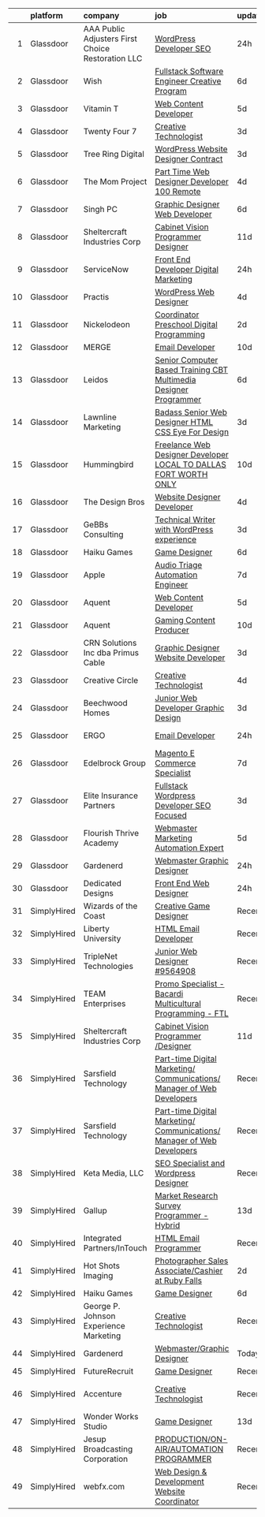 

|    | platform    | company                                            | job                                                                                                                                                                                                                                                                                                                                                                                                                                                                                                                                                                                                                                                                                                                                                                                                                                                                                                                                                                                                                                                                                                                                                                                                                                                                                                                                                    | update_time   | location                       |
|---:|:------------|:---------------------------------------------------|:-------------------------------------------------------------------------------------------------------------------------------------------------------------------------------------------------------------------------------------------------------------------------------------------------------------------------------------------------------------------------------------------------------------------------------------------------------------------------------------------------------------------------------------------------------------------------------------------------------------------------------------------------------------------------------------------------------------------------------------------------------------------------------------------------------------------------------------------------------------------------------------------------------------------------------------------------------------------------------------------------------------------------------------------------------------------------------------------------------------------------------------------------------------------------------------------------------------------------------------------------------------------------------------------------------------------------------------------------------|:--------------|:-------------------------------|
|  1 | Glassdoor   | AAA Public Adjusters First Choice Restoration  LLC | [WordPress Developer   SEO](https://www.glassdoor.com/partner/jobListing.htm?pos=126&ao=1136043&s=58&guid=00000182816859fd93d3f03c8a7ce3d4&src=GD_JOB_AD&t=SR&vt=w&ea=1&cs=1_2c40c2fc&cb=1660028476273&jobListingId=1008061583239&jrtk=3-0-1ga0mgmh12i72001-1ga0mgmhe21v5000-1cf66ca547f110b2-)                                                                                                                                                                                                                                                                                                                                                                                                                                                                                                                                                                                                                                                                                                                                                                                                                                                                                                                                                                                                                                                        | 24h           | Feasterville, PA               |
|  2 | Glassdoor   | Wish                                               | [Fullstack Software Engineer   Creative Program](https://www.glassdoor.com/partner/jobListing.htm?pos=127&ao=1136043&s=58&guid=00000182816859fd93d3f03c8a7ce3d4&src=GD_JOB_AD&t=SR&vt=w&ea=1&cs=1_ae5eefeb&cb=1660028476273&jobListingId=1008049014158&jrtk=3-0-1ga0mgmh12i72001-1ga0mgmhe21v5000-8c4a176534223a50-)                                                                                                                                                                                                                                                                                                                                                                                                                                                                                                                                                                                                                                                                                                                                                                                                                                                                                                                                                                                                                                   | 6d            | San Francisco, CA              |
|  3 | Glassdoor   | Vitamin T                                          | [Web Content Developer](https://www.glassdoor.com/partner/jobListing.htm?pos=117&ao=1110586&s=58&guid=00000182816859fd93d3f03c8a7ce3d4&src=GD_JOB_AD&t=SR&vt=w&cs=1_5607a000&cb=1660028476273&jobListingId=1008050982939&cpc=8795CF9063CD573D&jrtk=3-0-1ga0mgmh12i72001-1ga0mgmhe21v5000-9b47c492056784e2--6NYlbfkN0DMrcEu7yrtATojKJA7cEzGQ3FdRGWLh0CZQInL4ECGI6k5tN82kdM0OKoro5eXmjo25juUC15Bn1G4cRfi3ZWomLUombBVxYksRzLeiExQ_4Fim0RwU85ePscBrQDtHdwzZP8Ab7NonE8C-l656Cy7HQTPgWnq-6cWRaaH_V60Th5lHWLKW49KR-lw33ycf7CyumtxuAhMEb5RdSVoxEvI-IFYJDKLEFvLtP_6JNZ9UQIr-s-No7E-rmQv0oi5xY1esqJmnsQErEU7b5oIo-vi1IP58oygtHiGqwoUX1dUeXAnrifp6UhTncim5F57e71LNahpOisBi1ZgRr0iP-W8mbq6cvLJljL0mGt-Gq8Fjmw7jn8PBmF4lPNLHJJ_ZKpXj9LlOYP5JgPzmxzSvAT4Hqza3vOLl_a6unxTwry2uGfV4yACjSFUEuvN5JchQqSVsmgXV_V-P4dUaROlPi3PuW2t239-biU%3D)                                                                                                                                                                                                                                                                                                                                                                                                                                                                                                                              | 5d            | Remote                         |
|  4 | Glassdoor   | Twenty Four 7                                      | [Creative Technologist](https://www.glassdoor.com/partner/jobListing.htm?pos=123&ao=1136043&s=58&guid=00000182816859fd93d3f03c8a7ce3d4&src=GD_JOB_AD&t=SR&vt=w&cs=1_905fd44d&cb=1660028476273&jobListingId=1008056543479&jrtk=3-0-1ga0mgmh12i72001-1ga0mgmhe21v5000-2bcc77a9ca51c865-)                                                                                                                                                                                                                                                                                                                                                                                                                                                                                                                                                                                                                                                                                                                                                                                                                                                                                                                                                                                                                                                                 | 3d            | Portland, OR                   |
|  5 | Glassdoor   | Tree Ring Digital                                  | [WordPress Website Designer  Contract ](https://www.glassdoor.com/partner/jobListing.htm?pos=118&ao=1136043&s=58&guid=00000182816859fd93d3f03c8a7ce3d4&src=GD_JOB_AD&t=SR&vt=w&ea=1&cs=1_e3934577&cb=1660028476273&jobListingId=1008056070705&jrtk=3-0-1ga0mgmh12i72001-1ga0mgmhe21v5000-f7e69fea78790bfe-)                                                                                                                                                                                                                                                                                                                                                                                                                                                                                                                                                                                                                                                                                                                                                                                                                                                                                                                                                                                                                                            | 3d            | Remote                         |
|  6 | Glassdoor   | The Mom Project                                    | [Part Time Web Designer Developer  100  Remote ](https://www.glassdoor.com/partner/jobListing.htm?pos=110&ao=1110586&s=58&guid=00000182816859fd93d3f03c8a7ce3d4&src=GD_JOB_AD&t=SR&vt=w&cs=1_61ffd4f9&cb=1660028476271&jobListingId=1008053678896&cpc=82B3195DA92CAF92&jrtk=3-0-1ga0mgmh12i72001-1ga0mgmhe21v5000-29a7914dc5cfee51--6NYlbfkN0BDp_epf89aHDQhKpPegNJQ_ldQpEFZQsM9OcONMGxWx6pU56EKHF58QjVdAUvn2gXtFT0-bhph3gR76uhyeyuc-9vrecS-9MH-QgYhY40ZPLHFRbRilPifVczquM8cqveH39uLQ5urFCbvey3LpNmb43wZpt5IQV9zpSx0vKo8-AdwGjnSObvi2EOsyJErdM4rWq6BIL5x05Ta0x-rALiMbvtyTI3dBkOftQNC9lNoUGZvv-gnASS7Jx7XpkjVQECBhObO-xCkDL5kPvkCORlUt3R3gwC1RLMl5uB3fCe0wkUqK-oKdAd5gopUMqvN7Pn7-1nAIsa8f8B70SMfTmGOOghvd27JDiO4YjgfcIkrjoiMoU5gIh-jgiAI0F2frkHMDZzcFtGd7xgwNXiS0MULwpW1GLBnOaKyV1HEBero-hsBTI98jXW-MjwvgD_8W12KKt62j_O-fgP-u825laEztTco5twyAjeyeuO8MY7JOFYQb7wSThtpe5QL38WqgWNJcP0R5KKtTeaKeYTVqA67qcPOwldEW5buOiq__Ex1ASKba3CQ84hNf7314_D4_UJku4-jRaCjNw%3D%3D)                                                                                                                                                                                                                                                                                                                                                                                       | 4d            | Remote                         |
|  7 | Glassdoor   | Singh PC                                           | [Graphic Designer Web Developer](https://www.glassdoor.com/partner/jobListing.htm?pos=111&ao=1110586&s=58&guid=00000182816859fd93d3f03c8a7ce3d4&src=GD_JOB_AD&t=SR&vt=w&ea=1&cs=1_a7e182ad&cb=1660028476272&jobListingId=1008047935746&cpc=1160948BCBA38B5B&jrtk=3-0-1ga0mgmh12i72001-1ga0mgmhe21v5000-5c368c8f1994bc4b--6NYlbfkN0DqKMLcAIUKHWfrqBJvvS4sZmLmWZERQ79hXB6mVECSt8bvKOSjQVRuQro0ibVYf6hhkuB1lcUTL95g7zFvLu-N4_KPCJ1y54_XUEepgGiRgHcYBT82qYwY_lTufcJG4q9oTFvb9UHTCXZaW_b3Lpwzp_uc6_Ffca__N0ILXJqFPIHyqhrd2ec--A-KSbjTV4ZRxqGIj697iORm4PQfn2E7kPfaXFyHSUT16xahG6KUasnwUaPR13TwO4jgNFtjzsdPH_fGyRqVtrVN7YZc8obLRq54l5hk4FYIk4Jbzne2DaQbsRnSSe_X8i2Ja6tlhTF6eibS3Lpb5sAUiyw__5x5MJ3FTuWDoorM1HEoQml4aEPe8MP476kWCdF9wcslGkms7JGtafFzpYfSpkCPw69KO2nhRmzkTJr8TL4yru8HjaUexftRgV0FkXZQ43IMS2NyRvBnccJbgl2ozKgEUpRNbj-JvSUoA35ZWXd8C5zQk-Z3RNyctxgZiDzR0apxs8IuOdugO6Likg%3D%3D)                                                                                                                                                                                                                                                                                                                                                                                                                                                                  | 6d            | Remote                         |
|  8 | Glassdoor   | Sheltercraft Industries Corp                       | [Cabinet Vision Programmer  Designer](https://www.glassdoor.com/partner/jobListing.htm?pos=119&ao=1136043&s=58&guid=00000182816859fd93d3f03c8a7ce3d4&src=GD_JOB_AD&t=SR&vt=w&ea=1&cs=1_746459f5&cb=1660028476273&jobListingId=1008036007552&jrtk=3-0-1ga0mgmh12i72001-1ga0mgmhe21v5000-a09b330ed50b396d-)                                                                                                                                                                                                                                                                                                                                                                                                                                                                                                                                                                                                                                                                                                                                                                                                                                                                                                                                                                                                                                              | 11d           | Remote                         |
|  9 | Glassdoor   | ServiceNow                                         | [Front End Developer  Digital Marketing](https://www.glassdoor.com/partner/jobListing.htm?pos=121&ao=1136043&s=58&guid=00000182816859fd93d3f03c8a7ce3d4&src=GD_JOB_AD&t=SR&vt=w&cs=1_469f717e&cb=1660028476273&jobListingId=1008061425022&jrtk=3-0-1ga0mgmh12i72001-1ga0mgmhe21v5000-862bfbaad9d5e49c-)                                                                                                                                                                                                                                                                                                                                                                                                                                                                                                                                                                                                                                                                                                                                                                                                                                                                                                                                                                                                                                                | 24h           | Santa Clara, CA                |
| 10 | Glassdoor   | Practis                                            | [WordPress Web Designer](https://www.glassdoor.com/partner/jobListing.htm?pos=101&ao=1110586&s=58&guid=00000182816859fd93d3f03c8a7ce3d4&src=GD_JOB_AD&t=SR&vt=w&ea=1&cs=1_72cea3af&cb=1660028476270&jobListingId=1008053236840&cpc=9FCFC59387E3FBF4&jrtk=3-0-1ga0mgmh12i72001-1ga0mgmhe21v5000-4709916196b0808f--6NYlbfkN0CPEiJEzZq4I_K6S6Q9VC1QMfIsI0INZ1UYi7vjgDL48QRk5qILklQZyI_X4mMYNn4bS8bF4pxav5LPXvgsu5g7_R9o6wXu4IwXadgRs1jeeQ1nYIflNrybwF9-AhUDNDFtZA2IYsyjXupz4RPFN_xoSt0UQG2LLce7T_DEL3XRQVLVAEUQ6yKr2cGfwoE6HzhSQpHs_z5GsMrx5hQwz34t07aoB3pfYH6nd0SDIosm_s-xQBVvIh6aqCIoD2Holee7ScNJPUF6k0PdNCcmYbHbFqKqcAlJ_nWmxLmMP5_1UI-9iMSPzws1G7IWNbiLUkeDk7pJbhiYdY319C4Ew1XVqp1hRYKj9UugOY4ah2dgPVINw5Wsz5L3lqTKVjAe0CnGkPnwfioO2U7NmN5vYhwvJcBvST7x3gyEkyWoU_1GLIkAaeg-z3FnnVmQjQQ8cxaern__ipGt8sxT9zEMLRnveUmD8OxR4QbSsr9Lvmysc0lA9LUeblrfOn-SAXt_PAKd45Cb9UErtA%3D%3D)                                                                                                                                                                                                                                                                                                                                                                                                                                                                          | 4d            | Charlotte, NC                  |
| 11 | Glassdoor   | Nickelodeon                                        | [Coordinator  Preschool Digital Programming](https://www.glassdoor.com/partner/jobListing.htm?pos=125&ao=1136043&s=58&guid=00000182816859fd93d3f03c8a7ce3d4&src=GD_JOB_AD&t=SR&vt=w&cs=1_2873788e&cb=1660028476273&jobListingId=1008057416711&jrtk=3-0-1ga0mgmh12i72001-1ga0mgmhe21v5000-7a84e58ed520c681-)                                                                                                                                                                                                                                                                                                                                                                                                                                                                                                                                                                                                                                                                                                                                                                                                                                                                                                                                                                                                                                            | 2d            | New York, NY                   |
| 12 | Glassdoor   | MERGE                                              | [Email Developer](https://www.glassdoor.com/partner/jobListing.htm?pos=128&ao=1136043&s=58&guid=00000182816859fd93d3f03c8a7ce3d4&src=GD_JOB_AD&t=SR&vt=w&cs=1_8e7d1ec4&cb=1660028476273&jobListingId=1008038408281&jrtk=3-0-1ga0mgmh12i72001-1ga0mgmhe21v5000-026b1d5ccf828fde-)                                                                                                                                                                                                                                                                                                                                                                                                                                                                                                                                                                                                                                                                                                                                                                                                                                                                                                                                                                                                                                                                       | 10d           | Denver, CO                     |
| 13 | Glassdoor   | Leidos                                             | [Senior Computer Based Training  CBT  Multimedia Designer Programmer](https://www.glassdoor.com/partner/jobListing.htm?pos=104&ao=1110586&s=58&guid=00000182816859fd93d3f03c8a7ce3d4&src=GD_JOB_AD&t=SR&vt=w&cs=1_7b3b9b4e&cb=1660028476270&jobListingId=1008048615878&cpc=22ABB673398E21F3&jrtk=3-0-1ga0mgmh12i72001-1ga0mgmhe21v5000-8a67ad533d4ac665--6NYlbfkN0CZUO70VSdYKA8PR3jfrSh5ljhqJhfDt0PzQCMubt8cRihWbmqO_-Ccw6DGinMZCyK3Duz__QFktc6Us2fwMv0dMcHnSIGQwaMdpDLG_Iio0_oG7baoiBkyv1hfQu2PFyA8BbIhj13hlj6YwFWRMnpOR_oD0FtSgpVUxiBVJJVJq1RBZM0EX4_6j4LiReVQRMKsjhJJ156E_4XHp0tt2nojLsRVtD-IhykkAvGHQ86DLRnTwZk7nP_BBV7gsZXSWrD2C6nvtcuaiZPs8VKP_e1yzLcWT6A44wVlvFce44pIZerUdBZxMBbAC7aUwh30GK0vFa68IIXJj6z-S_elbBpbxzYRKnrV0paYb7UZRjXbROiRqUz8uEtJoVAFnc0IyhoC8KguSamn-E3hQO939XVdR33QGurSK3lcUYnKpOjn9siGHCCQliePAzhFZMmwsUiKG3Ov9jxuEFhmX47Y4dijodS_2tdS9C389_vpIo7ZWrzX_l_mUhliwkh13PTHJvo8w9HiCbF-qsDMCKDwcqXH8jajDTJKcn1gON-0B_KLvCsBSikx4n-htnPj6EgDYew6wUz9pP0XQ7hICZup6HIf968T2nsSR1_b8OpxlNIiMcLtbW1HfdtUnLjXj2JyHDFJ3m8iWuAjvFluP8RcKBANtgiES6NaKWD_Vp9GWaQMJq0ylmUsk0eda5Ju8LaPXGI%3D)                                                                                                                                                                                                                                                | 6d            | Reston, VA                     |
| 14 | Glassdoor   | Lawnline Marketing                                 | [Badass Senior Web Designer   HTML  CSS    Eye For Design](https://www.glassdoor.com/partner/jobListing.htm?pos=107&ao=1110586&s=58&guid=00000182816859fd93d3f03c8a7ce3d4&src=GD_JOB_AD&t=SR&vt=w&ea=1&cs=1_ece60022&cb=1660028476271&jobListingId=1008055504986&cpc=DFCAFF9DFE7B86C3&jrtk=3-0-1ga0mgmh12i72001-1ga0mgmhe21v5000-beedf142bd72e7de--6NYlbfkN0CSgGTbSPgM0xpgWRkp5SRTexU57Zk_6_bZ18eqb9d2QO3Vmky-PrbzlYQ3wGCUptXUfPF7-NvXvZza9mYbdOcC6hgF7vA05YeNAP8nMcVd58MykOY1Zk4RxVsqD3Cp2FwbNOg3AV1XBaQTSUh3o4BlE9wTEcD8xsSEjjOE_ZXOtqi538Vgseyj7N2bcGRZB4U_fZH2-VGOb9tHAK7prbM_aPzqvmRjTWM-eMSyltAXeuuJeZvY2qzV-bb3EHjFkrSK6zSvpq5XNafPP7NFGiFSbbujtxbOq5NjGtYiE8g3SFvuBnr-KzYOssOwBVyP6mA3tKyirrTDK8k3Y3KBMjQi4FDEZwS7BsN8sjKlrscBrDDIvcj8A0RpIaEx7zOqDzzuu1wCMZmyDxvUIj1UYtYd_XvU-uyCci0yO_SJ6lY1t-IY8nZTkDERWLDfDVjuiPQ70-znARpH8jgs0ahUjVcHtYeQyh2xfbaIH7EDehNolsf4lKV4rsothSrrhQ7AIGN0QpV10XafdwR3siA98B2-RFBAJ5THzp91YoUHu_E2eg%3D%3D)                                                                                                                                                                                                                                                                                                                                                                                                        | 3d            | Tampa, FL                      |
| 15 | Glassdoor   | Hummingbird                                        | [Freelance Web Designer Developer   LOCAL TO DALLAS FORT WORTH ONLY](https://www.glassdoor.com/partner/jobListing.htm?pos=105&ao=1110586&s=58&guid=00000182816859fd93d3f03c8a7ce3d4&src=GD_JOB_AD&t=SR&vt=w&ea=1&cs=1_8774f8de&cb=1660028476271&jobListingId=1008038353845&cpc=FD0C804CFA90C8E1&jrtk=3-0-1ga0mgmh12i72001-1ga0mgmhe21v5000-6b9bd44cb71ec0a0--6NYlbfkN0AY4guaBc_odNxnJHTncvfwFu86WvDwtbc_K-gSZc1x5K7wdWHYCJnRhc0BEaIQIUd8vFYjU1_FI9NcsDjwHdImEPxd_ADqdj3xXEqiSd8xlQVVmIPoR5eMXuvfuP3Sp8LjBjI2JP7AQpBNOxgAV5D5HdIpr2ZJ538jsorUPfmLKL4MMVWHX7gAOvk0iQvaato1K7Xa44q-joRKRMTeUytTMvnenEMpvKpqbhbDscFZkk4SdT4f5L-0NrC6IX9EOqFOfVUXgDGc6eWH9c-4hywwKHtd-DRHC-dtWX-GoZyr7Z-AhwqsXzutfvPLskiJFjQWE1BTCL_YwVnTRCo3tccFgtqHr-_ZwX3t0KLvasTrJ-5Y-TRQLffR1494-pzDQLW5073pthZYzSxxpiC-w9OtBmopo5WJvbFFEycqK833WGO3awHEl3GHQyQO-P8YoR8FQyJjm0RHQ9l3wi1sRrjCXLliv8bt6SXcTwf3iawHQEQNehW4E45UJz7Rqb6qojJf-hoD8U1H8xtJdFiSoe4fetaNTUNiPih9v_XcPQoLprwGhPsvZGWqUaEwdcNvxJw%3D)                                                                                                                                                                                                                                                                                                                                                                            | 10d           | Remote                         |
| 16 | Glassdoor   | The Design Bros                                    | [Website Designer Developer](https://www.glassdoor.com/partner/jobListing.htm?pos=129&ao=1136043&s=58&guid=00000182816859fd93d3f03c8a7ce3d4&src=GD_JOB_AD&t=SR&vt=w&ea=1&cs=1_5c6452f7&cb=1660028476273&jobListingId=1008053519666&jrtk=3-0-1ga0mgmh12i72001-1ga0mgmhe21v5000-7c56c23e97d33c83-)                                                                                                                                                                                                                                                                                                                                                                                                                                                                                                                                                                                                                                                                                                                                                                                                                                                                                                                                                                                                                                                       | 4d            | Las Vegas, NV                  |
| 17 | Glassdoor   | GeBBs Consulting                                   | [Technical Writer with WordPress experience](https://www.glassdoor.com/partner/jobListing.htm?pos=130&ao=1136043&s=58&guid=00000182816859fd93d3f03c8a7ce3d4&src=GD_JOB_AD&t=SR&vt=w&ea=1&cs=1_d2ed4f5f&cb=1660028476273&jobListingId=1008055814317&jrtk=3-0-1ga0mgmh12i72001-1ga0mgmhe21v5000-a70714374bbe59d5-)                                                                                                                                                                                                                                                                                                                                                                                                                                                                                                                                                                                                                                                                                                                                                                                                                                                                                                                                                                                                                                       | 3d            | Remote                         |
| 18 | Glassdoor   | Haiku Games                                        | [Game Designer](https://www.glassdoor.com/partner/jobListing.htm?pos=124&ao=1136043&s=58&guid=00000182816859fd93d3f03c8a7ce3d4&src=GD_JOB_AD&t=SR&vt=w&ea=1&cs=1_4a20721d&cb=1660028476273&jobListingId=1008048307440&jrtk=3-0-1ga0mgmh12i72001-1ga0mgmhe21v5000-4a3aa3a02d2f231a-)                                                                                                                                                                                                                                                                                                                                                                                                                                                                                                                                                                                                                                                                                                                                                                                                                                                                                                                                                                                                                                                                    | 6d            | Remote                         |
| 19 | Glassdoor   | Apple                                              | [Audio Triage Automation Engineer](https://www.glassdoor.com/partner/jobListing.htm?pos=114&ao=1110586&s=58&guid=00000182816859fd93d3f03c8a7ce3d4&src=GD_JOB_AD&t=SR&vt=w&cs=1_a13c6bd7&cb=1660028476272&jobListingId=1008046042859&cpc=2CAED5C921A5F994&jrtk=3-0-1ga0mgmh12i72001-1ga0mgmhe21v5000-0fab0682647fd72b--6NYlbfkN0BvKrLyj5gPmtZO9T8euul8TCxuuKNOtzRJOomxnwSEodTz2Bc-sPZlt2Zgji_QUXGcKuOkWIrgOAYgu0CyBvfr27F7CT7PtRTKif-OMXm_SHlRcGhot_dtFQ5W4oeFZ6xNG22aTURHgfWa_rNXFv1RTwVdTuM_exeRwUYhIr-qwO2BIgFJU1s9VTvxtMRlGAe_QiUFyF85m59LRAU48Ik_d8Wm51SlGq82B_OMVklw2CWPYbQK2WVXlLK_rcbhCM0jO40M0CNwsqQm8MZ793zurG88mMKYvXsMW15MfAOYw9BVQWgKBgBWXaVKPWZ-yIe3laf48-WJnrlGWYqJhtBM6Mv4T7aRxmP8i9G9Ea31BLxDbT4GL4AKhzzGJczLe4KkQzq_4PgztDFoG87-i0eXWb5SZ0wjgE_HCw4T2B8-nvkOzDGapT-DKh_VcvLuC7ez-Q4eqocya5d-GcYlYE4-kgI7U0CE2ctuO_sH1r6gBZj0YwW9vF_8yJ1GOQkPTBV_1lcI4eaGi0vNrTCouKH6nBHI50N-UgkJSZY9jSheisRXdntrGhQCOUk2Hi7_vucoi1h61HTQdrcZep3vBcsZqlxcFV00q0d_LVXs9vqDySee4pBL6u2Y5W9WjPIheI6IBnrieJwIQewTO36Xh3dxYm1kvVqfKe0M_LrDCBZ50utOozhRmuY-pZxqy0ojL1Lba2YDlduUAkqWE69ptjMo1fStp6kEjXP9yXJMoK45o9kVE8L6kWyUZZj9AGXUPBKIdXpQCWjwmlSE47xesRydK45Khncrp5riGZp6k0z-M-rlf-5SnBSba0POlauccvF8vSm7hDJchhSNv1G3ubccBiGzHexfq5-LJTzNMn7CHAoW8UQbryokxsMDmjSn-Li0FMrAHDXQhFzVywCQwFam3qdgZty9lcTrRwW3-gwNOmvFgKbCZSYtJ3ocxujxBnTbMQOLHGmBFh1jLYlJIKki) | 7d            | Cupertino, CA                  |
| 20 | Glassdoor   | Aquent                                             | [Web Content Developer](https://www.glassdoor.com/partner/jobListing.htm?pos=115&ao=1110586&s=58&guid=00000182816859fd93d3f03c8a7ce3d4&src=GD_JOB_AD&t=SR&vt=w&cs=1_7c6ba671&cb=1660028476272&jobListingId=1008051207584&cpc=451933188B21919D&jrtk=3-0-1ga0mgmh12i72001-1ga0mgmhe21v5000-e08a8f8f348d910f--6NYlbfkN0DMrcEu7yrtATojKJA7cEzGQ3FdRGWLh0CZQInL4ECGI9gD0Wolx9R2EDT7B77c2cRSY10wi-ePXNheSG7gDjxa5FNCFbNmEIeasKKYA0ugIgJ5M5hiwxoAqjcchqTo84j-mAea4vEC6WHXpYSprIu2IMoIXs7a8Uf5aMXHaokhYVXJS1ZDgJMb0wdblhfoU_1RkZ45is4_XL1VOUARUIn1d-9Wy-gpxAcNkYTaPQmF-XoFOKQNVLArqQwZeMAmx_VGCVuHPzcEdY8xdP6q4t7z63MtwdVhaLYznYdZ-WiB7qgMYSGjcPtvAXrFlJc6Jy1fXGf41Kx9R_0nql0ZzxtwEK18ne2WIf_-RiXdHqWLSi-RXAEZ-lyLTY9nZvPZkUH58IZMdrDbLqLHUu2K_vNteVKQlrH_GpWlnXijP7qvfDJG4cpHyPMLPzNrKaCx2LlbEBVjnz5cy0Yc8F5kZE0H)                                                                                                                                                                                                                                                                                                                                                                                                                                                                                                                                            | 5d            | Remote                         |
| 21 | Glassdoor   | Aquent                                             | [Gaming Content Producer](https://www.glassdoor.com/partner/jobListing.htm?pos=116&ao=1110586&s=58&guid=00000182816859fd93d3f03c8a7ce3d4&src=GD_JOB_AD&t=SR&vt=w&cs=1_d505be48&cb=1660028476272&jobListingId=1008038667563&cpc=FD1C1DA32C38CFA7&jrtk=3-0-1ga0mgmh12i72001-1ga0mgmhe21v5000-33c75bf263824ddb--6NYlbfkN0DMrcEu7yrtATojKJA7cEzGQ3FdRGWLh0CZQInL4ECGI9gD0Wolx9R2v-Aex0-GK07GDDYnO7rOFjoeWSaP8ONnMxQHs9knQoZybrYRhxaaPumYAzO8FriPu_NwZULDvbrQhiW6haB-stWEFeLqKe7gGTtL1MPYupFO4Pd_k1t401qML2tJqe0uU0TdF9dQHboj1XUp3s7AAPe1B6EtG30Oc5p3hTJskok_PVkfCVNdDYUj9oXGpJU6tLo69DXW9GcRJL3Qg1xQP5DXb1B-3c6nI7fVaECDPmQ-iDe1fAxLjieLXvZEg_64gQ1JXIA2HbtRrW6sXBXDLJRaybHxHgLu3_KvZlvoCI41gQqv7EgN4_hqav7edOB_rxsexe7tYeRe7Kll72-OvzNP8EBkHGUxSKZJyWcHf7TFptGrISBqluB0tRFEZAghVguDowyXFdG_CrXsl11Slg%3D%3D)                                                                                                                                                                                                                                                                                                                                                                                                                                                                                                                                              | 10d           | Redmond, WA                    |
| 22 | Glassdoor   | CRN Solutions Inc   dba Primus Cable               | [Graphic Designer   Website Developer](https://www.glassdoor.com/partner/jobListing.htm?pos=109&ao=1110586&s=58&guid=00000182816859fd93d3f03c8a7ce3d4&src=GD_JOB_AD&t=SR&vt=w&ea=1&cs=1_416205d8&cb=1660028476272&jobListingId=1008056080475&cpc=8507CEB59E1C6AFB&jrtk=3-0-1ga0mgmh12i72001-1ga0mgmhe21v5000-973e989f4417f753--6NYlbfkN0D5TrYptuxfAGGY-xyw_cZcYoKArTSbIFk24Z4F8mcy7RpumEUPQ98v5su64To6qgV5eDU1_1WPD5bBATlsZVrDRiIGNWZcwHNqZ7vumuuoGUezQTzJp-nE2ur4DoNDQ_ICv5-FXY1CP1JdBLpJkVkiy-3S_vSR4w4vjAcdJaK3rzxfRrLG5ZHqG6T8kdIsdm98SCb_zfcHohQ6MzYjTR-RMeaF-h-GS5ysYZtbHWZmOdm4BOmT3FyZTwN0wAZizTbdo5CjN8NUwSSrg1BtKRgZIlxSyijQ_o-pYyYqwLtdZQEf18hJuXDp1AnpZrByaLQNjaBvEmpEruUZKW8L0UJcCcChGvnXT9qq3TQV7IVwQ5iOZQlImE--hzDMVwBzfSm70bK08Ps4tPEVpTwsGz0Xkx_C2N6O8ejhMfGUYwieCCqYS1f9aD_MY7-rkbAWfcfzs2zBgRpQD6azMPPG9XucgeM6ZUzprMLAU8CQ8yiyASO3EMaLRGkI6uiiO_lLPWzQnB1va5kQEw%3D%3D)                                                                                                                                                                                                                                                                                                                                                                                                                                                            | 3d            | Lake Elsinore, CA              |
| 23 | Glassdoor   | Creative Circle                                    | [Creative Technologist](https://www.glassdoor.com/partner/jobListing.htm?pos=106&ao=1110586&s=58&guid=00000182816859fd93d3f03c8a7ce3d4&src=GD_JOB_AD&t=SR&vt=w&cs=1_a17f3ae3&cb=1660028476270&jobListingId=1008052746547&cpc=AF1E4A3695F490BE&jrtk=3-0-1ga0mgmh12i72001-1ga0mgmhe21v5000-b74225bc8c59c95e--6NYlbfkN0BPwlZa85gbT4Q3XYQoU_uQn0Qmw9zd_9UNfmcwtqAVud1yvyq1Z4UAlx1bxhDUi3LksnLBypyz1ki1AYlpqBEOtzLCLCRpEUWiYZAxQp35ZwbGwGgfIipNjYJRWVKtqW2P6n0tnODntoOzONS9wOCfDiQdRQlv6VB3BbCCzTOWuDkmdsOGxOZXAfmkP1Dbnw4Hy779BKGuoEN5smwUEVu4b01uc0bYgURxY7is5YwOqa9KrKfsPYjNHb3LhYk-F6qK5Usa6wg1ScFQAb7NYRU2yizTcMFTAOXjB0yW8LUu31omLJAE7h6X2XP1BXizNYvVfeVfhiLSVF5-8PVYUPlTuX2WHc8PJqM8rfy6kn6RVx3Ii0eDKWDF5HmdXr1RE33SurCoPSb-0Lt1wv5wXp4TPO-iCNcHGapFLmTxMwN74vuR1BA6CCo3xNyInL2kDAT7oh4jZdO7Gvfzoxd00cUpGPyW_KeKICxrD6mzwwkuyIHp3QeKZFPUIkkJGsp5qWKpXYwcmVYJ6g%3D%3D)                                                                                                                                                                                                                                                                                                                                                                                                                                                                                | 4d            | Seattle, WA                    |
| 24 | Glassdoor   | Beechwood Homes                                    | [Junior Web Developer Graphic Design](https://www.glassdoor.com/partner/jobListing.htm?pos=112&ao=1110586&s=58&guid=00000182816859fd93d3f03c8a7ce3d4&src=GD_JOB_AD&t=SR&vt=w&ea=1&cs=1_b2c95c6b&cb=1660028476272&jobListingId=1008056087959&cpc=FAE5E775D180B2FB&jrtk=3-0-1ga0mgmh12i72001-1ga0mgmhe21v5000-1f918ef7c9cb8131--6NYlbfkN0AS57DkDylVShPhgOjpRgGCZifuE7BsZsr_ouSWgREGsYU9J9ba3OoAo_B_2-4yRLo4vAb8ezj1shnle-kHycIPxOII6DUnd0StxQij1vs4cR2okCAu5aLXKZMpfDO5MQqmB1JX49zWCk6xpxWliG_cf774Gt1I8tuTX0PnS7RgYBjD7j9gFQ17A2kHWJya25xccdz2v5aWbs6onPWaNtMooihSowxNWpCqC9OwtykTcWOv55RBISWbmggTQmMEXPNUcPG2Ce6GEwT6v5mXSWjDLtaVWrbLAPBt1O9aOPyfwVlxlPCm2yLs1nJH2hVi4OxWSaU76KQaPWheMOkyEzD1vOnSBCZGRERviCCmZ8JJkLpuDiKM3NWdmH8jh80KZZoZg2nd9YzWG8389Nj2-Nac7jzaX4GxgC7KNitTPRaDcxmArpEv9hUiK3uJJmR9vNb7gfOPi_Y_n8LEwll8PDTjgskQFxykScPt-VGUrNsVstgkvqCErPtcIA5FkSX0ncosT20kwVUYPg%3D%3D)                                                                                                                                                                                                                                                                                                                                                                                                                                                             | 3d            | Jericho, NY                    |
| 25 | Glassdoor   | ERGO                                               | [Email Developer](https://www.glassdoor.com/partner/jobListing.htm?pos=120&ao=1136043&s=58&guid=00000182816859fd93d3f03c8a7ce3d4&src=GD_JOB_AD&t=SR&vt=w&ea=1&cs=1_f19de1b1&cb=1660028476273&jobListingId=1008060746038&jrtk=3-0-1ga0mgmh12i72001-1ga0mgmhe21v5000-e4d72efbf2b86f65-)                                                                                                                                                                                                                                                                                                                                                                                                                                                                                                                                                                                                                                                                                                                                                                                                                                                                                                                                                                                                                                                                  | 24h           | New York, NY                   |
| 26 | Glassdoor   | Edelbrock Group                                    | [Magento E Commerce Specialist](https://www.glassdoor.com/partner/jobListing.htm?pos=103&ao=1110586&s=58&guid=00000182816859fd93d3f03c8a7ce3d4&src=GD_JOB_AD&t=SR&vt=w&ea=1&cs=1_9ca1e5cf&cb=1660028476271&jobListingId=1008044867480&cpc=751E07EB93E4E93C&jrtk=3-0-1ga0mgmh12i72001-1ga0mgmhe21v5000-ea83f2a0ce35e4ca--6NYlbfkN0CNWKcFfkGQQ-uLv54dHoXg_p6I5maePpCPJ9vPczN4TffduP7049ZLglMHpREsBE2ibKA4D83X_EtFfifXnHWl0h7cIXYEk9My9KfqwIljjIuGAdW57rnSDGEiW84VCH_uXRlq3HmhYNhhAcmUOkSNJJ9GFwda-sUSLhaybITUhr5BGLEK1Ct-61BpK5f5yoFcmm9seHvXpWhf73ajnhMutggJtmtOi2mdrX_0qQ46jHsOO5QSP3WqL3r__2pZFVZzkOrhELOr5ShAGbUJAW-jPhqlIcbXHNLf_H0IOAb4qd31czHJ5esHMuENydeJMxk49REMYRQTcaBzmR3_nTb-WYsQDobFUKuMNyaEFuthf1Dm2loWpQpxwMzCOEamgHMqnrBpawl1KpAXRum51oO35zNgtNX-AVZEwBf9lWh0cEUd9oWM12eLDrz4In4DAHzVHy9E5zK7zQj_tL2cWBgMSG8OSfHIY03-ew93vbReSQX6w3QnK9khrhUR56nQD5LZensZN-cz17-8HKhOwJBm)                                                                                                                                                                                                                                                                                                                                                                                                                                                               | 7d            | Remote                         |
| 27 | Glassdoor   | Elite Insurance Partners                           | [Fullstack Wordpress Developer   SEO Focused ](https://www.glassdoor.com/partner/jobListing.htm?pos=108&ao=1110586&s=58&guid=00000182816859fd93d3f03c8a7ce3d4&src=GD_JOB_AD&t=SR&vt=w&ea=1&cs=1_64c81bd1&cb=1660028476271&jobListingId=1008055598968&cpc=45DC3EB807283E85&jrtk=3-0-1ga0mgmh12i72001-1ga0mgmhe21v5000-dc7ce6ec7933ee83--6NYlbfkN0B4jp5mfsiLEiFpPCxOna81i2z6rJx9ZIZWhVZJ6SFnYaUFhWEbiLq-ux6tGBiZBM229QLC6LaZlUMaH7Otj20uzez9fk48_h2cperLyLt1Is5YxnDWXXJ7SF6ow_bDKsszPYTbevNoo_O5DsPMWLi85_uf1EDKAWVat1kr8kNwkWDAf7LqdTrCThLGoyKh51rwHQQiyqDSPnrb8Ogitw9s4quhSdByBQHsn30apuYBhBG7-rBUsWbBbEae6c6jWw7BDKI2MbAwv8n9bi-oFX2bz6fGz5jYJ0hAE0i3xIiNaAuyodnOhlCeVfwR_HyN2OKCvMUwWnuy-R307jweEDr2RkwGngHUxOXULkUdLGIm_dvbqdloGNw510CAeskz4srgjOqz3gkZ7fO678d2XB02SgpRCl7wUWvM2QR7T-ijjVj34VfKfo5YY2kB4vWgbjXANwgznaRwQYsDmZqBv-3RsB9JMLxJw3vT3TdR_zT9up_6qZQws58fakU2IO2Ss5o%3D)                                                                                                                                                                                                                                                                                                                                                                                                                                                                  | 3d            | Remote                         |
| 28 | Glassdoor   | Flourish   Thrive Academy                          | [Webmaster  Marketing Automation Expert](https://www.glassdoor.com/partner/jobListing.htm?pos=113&ao=1110586&s=58&guid=00000182816859fd93d3f03c8a7ce3d4&src=GD_JOB_AD&t=SR&vt=w&ea=1&cs=1_ca21cb42&cb=1660028476272&jobListingId=1008050221978&cpc=4F748F1840550ABC&jrtk=3-0-1ga0mgmh12i72001-1ga0mgmhe21v5000-c39853029fa365d5--6NYlbfkN0DFeZnQU0FIO0K8pC2yhWiMrHyxjrQvUD9KxUNczwQyjhqJFtRNPGvyGTGcIvZ3y2lkSBHr-X9clQq3A89mQQsv5oO1E5gubPdpVqXy0TJQIOJNGBo33X3WiLRPGJ1rkCyb_ml4BQLX1LFKXhguLIby14umP8WdzovZn1zBBKP4WpttvRBULNGbrNnXxr7Pyiq8qhikVDMTG-QdG8yDk4DDj-QC9aL9YQ379G8qHyPnzwyswEPCL94WDSOiFCawaw1XGDIBVJA-kwY59us4w3sCDzxJLQ8clIkDIo26b8ANsxpqazlzVo-bFZxhUD5zsdcO3WoOWxTVsR1ysC6qTw80E1oxTZwgAt_E-7ncj-Xichv_n9ovq96FfhL3O4upmDm7xCDB5i2HB9fOo0Y8CN85Y7xmxUMWUx8AUt5t2_v_YydAstYFqacTQ7VoK_DXPrK-xZ6Ve_LwEcBHfaXvR_lGsrhEJs8yq_tpE3GjAo68CLXafdc4V6IbOwU7B98UkSHiCVFKvOAAZHsLHH81lZEc)                                                                                                                                                                                                                                                                                                                                                                                                                                                      | 5d            | Remote                         |
| 29 | Glassdoor   | Gardenerd                                          | [Webmaster Graphic Designer](https://www.glassdoor.com/partner/jobListing.htm?pos=122&ao=1136043&s=58&guid=00000182816859fd93d3f03c8a7ce3d4&src=GD_JOB_AD&t=SR&vt=w&ea=1&cs=1_2500e49c&cb=1660028476273&jobListingId=1008061015009&jrtk=3-0-1ga0mgmh12i72001-1ga0mgmhe21v5000-ca8b777f19273b1a-)                                                                                                                                                                                                                                                                                                                                                                                                                                                                                                                                                                                                                                                                                                                                                                                                                                                                                                                                                                                                                                                       | 24h           | Remote                         |
| 30 | Glassdoor   | Dedicated Designs                                  | [Front End Web Designer](https://www.glassdoor.com/partner/jobListing.htm?pos=102&ao=1110586&s=58&guid=00000182816859fd93d3f03c8a7ce3d4&src=GD_JOB_AD&t=SR&vt=w&ea=1&cs=1_6f13c90f&cb=1660028476270&jobListingId=1008060310350&cpc=EE7F0D06914A6BE7&jrtk=3-0-1ga0mgmh12i72001-1ga0mgmhe21v5000-13c2248b91aad416--6NYlbfkN0DukAwDndutArnS8OT3znlJ-TW2KpK_7rZjO0LfXc6UVOb8znmp-JdxX9k2ncsWOB-sygpjadBa3gXgpU-adXRN9IVdLCFI23UQpo7pm7gW5TmsBCg_D1Tvpuegcg0ONm5mK2WLOZcccrNzZAjYHWRmE0oQgQoxYwmW9ovvN1XDbR7bJ2fhnaGozMCpX-WiCN6Yiub-0GTILW1DWyvFUxrBBBWIykEDt1ZcdsmitIcF-PCwzuO4xRbC5E96oBdfeQ84W8CoNiWo_WAPjbrxo2OpBg7W4CPDGfwlXWm44hVOOxBZpVMIE8RxKawv-BWXd6C3S270MNDJM50no4sZu3ugvEgLXuNiEy0ihFYJovNpQhlpq4EqOZ6p0mjuYQhXjWb-CIVWYNSNBjpXXr-LUOJbpWxzRe4hdYuWHPJ8pnBS464fz8pBXHBVbayJsRv__WaPBLP4P4O-TfnJw5qZ6N63h6iyscirSQGPAokq0clUbTI3Bo-cJVWyhthVHWpJkCvIgs4NGddHcA%3D%3D)                                                                                                                                                                                                                                                                                                                                                                                                                                                                          | 24h           | Remote                         |
| 31 | SimplyHired | Wizards of the Coast                               | [Creative Game Designer](https://www.simplyhired.com/job/3U5NPAcld9zZ3VOc-NItCD-NzNvgqaZqPjmcmGZRZsaeN5WygOP2eA?q=creative+programmer)                                                                                                                                                                                                                                                                                                                                                                                                                                                                                                                                                                                                                                                                                                                                                                                                                                                                                                                                                                                                                                                                                                                                                                                                                 | Recently      | Renton, WA                     |
| 32 | SimplyHired | Liberty University                                 | [HTML Email Developer](https://www.simplyhired.com/job/eiuqa-nYZj4HuvTLRRJ7baHagOVr6te1yaP0tpWemQUOxM68dGFAMQ?q=creative+programmer)                                                                                                                                                                                                                                                                                                                                                                                                                                                                                                                                                                                                                                                                                                                                                                                                                                                                                                                                                                                                                                                                                                                                                                                                                   | Recently      | Remote                         |
| 33 | SimplyHired | TripleNet Technologies                             | [Junior Web Designer #9564908](https://www.simplyhired.com/job/5mGkCUlampgaJ7Nx7F0DHR86LmSemwkWtpO09-J-_n7_2nU2V3Ccpg?q=creative+programmer)                                                                                                                                                                                                                                                                                                                                                                                                                                                                                                                                                                                                                                                                                                                                                                                                                                                                                                                                                                                                                                                                                                                                                                                                           | Recently      | Bellevue, WA                   |
| 34 | SimplyHired | TEAM Enterprises                                   | [Promo Specialist - Bacardi Multicultural Programming - FTL](https://www.simplyhired.com/job/fyALOKeLEeuWW307UFQgjiZMIe0NYdVIJhtCOZtTAjN0dl3qeaR9qQ?q=creative+programmer)                                                                                                                                                                                                                                                                                                                                                                                                                                                                                                                                                                                                                                                                                                                                                                                                                                                                                                                                                                                                                                                                                                                                                                             | Recently      | Fort Lauderdale, FL            |
| 35 | SimplyHired | Sheltercraft Industries Corp                       | [Cabinet Vision Programmer /Designer](https://www.simplyhired.com/job/AjW9o-qqSUolvfq8unfSpXYKQn61J4QRPaDMAQKVi82gs8CF9CFYjg?q=creative+programmer)                                                                                                                                                                                                                                                                                                                                                                                                                                                                                                                                                                                                                                                                                                                                                                                                                                                                                                                                                                                                                                                                                                                                                                                                    | 11d           | Remote                         |
| 36 | SimplyHired | Sarsfield Technology                               | [Part-time Digital Marketing/ Communications/ Manager of Web Developers](https://www.simplyhired.com/job/macHK6dkeEfQn7hPYSxYcVYl8ceCtRP3O8HbIY1wHx7dXf80-SWHvw?q=creative+programmer)                                                                                                                                                                                                                                                                                                                                                                                                                                                                                                                                                                                                                                                                                                                                                                                                                                                                                                                                                                                                                                                                                                                                                                 | Recently      | Remote                         |
| 37 | SimplyHired | Sarsfield Technology                               | [Part-time Digital Marketing/ Communications/ Manager of Web Developers](https://www.simplyhired.com/job/macHK6dkeEfQn7hPYSxYcVYl8ceCtRP3O8HbIY1wHx7dXf80-SWHvw?q=creative+programmer)                                                                                                                                                                                                                                                                                                                                                                                                                                                                                                                                                                                                                                                                                                                                                                                                                                                                                                                                                                                                                                                                                                                                                                 | Recently      | Remote                         |
| 38 | SimplyHired | Keta Media, LLC                                    | [SEO Specialist and Wordpress Designer](https://www.simplyhired.com/job/Wpnjo5fVD3_mHsgHg-vfvaT1DI04yYTSg6tK_MoGFhTXr0yBHAK1PA?q=creative+programmer)                                                                                                                                                                                                                                                                                                                                                                                                                                                                                                                                                                                                                                                                                                                                                                                                                                                                                                                                                                                                                                                                                                                                                                                                  | Recently      | Knoxville, TN                  |
| 39 | SimplyHired | Gallup                                             | [Market Research Survey Programmer - Hybrid](https://www.simplyhired.com/job/cW_b2ri3Y61T2AWAmL7AcmswYMCSxwD4RBa-u4YHPtimfX9YZwfrIQ?q=creative+programmer)                                                                                                                                                                                                                                                                                                                                                                                                                                                                                                                                                                                                                                                                                                                                                                                                                                                                                                                                                                                                                                                                                                                                                                                             | 13d           | Omaha, NE                      |
| 40 | SimplyHired | Integrated Partners/InTouch                        | [HTML Email Programmer](https://www.simplyhired.com/job/OUiXZA3LQuZ3ciALBvINlhIltThtEavT_p-9kr3irkCGUoMbViZi6g?q=creative+programmer)                                                                                                                                                                                                                                                                                                                                                                                                                                                                                                                                                                                                                                                                                                                                                                                                                                                                                                                                                                                                                                                                                                                                                                                                                  | Recently      | Waltham, MA                    |
| 41 | SimplyHired | Hot Shots Imaging                                  | [Photographer Sales Associate/Cashier at Ruby Falls](https://www.simplyhired.com/job/rWG8YonvngDOFPVt9W6m3jgm4tsTvkjM-zw-37JwEUDmPQNGCuwQWg?q=creative+programmer)                                                                                                                                                                                                                                                                                                                                                                                                                                                                                                                                                                                                                                                                                                                                                                                                                                                                                                                                                                                                                                                                                                                                                                                     | 2d            | Chattanooga, TN                |
| 42 | SimplyHired | Haiku Games                                        | [Game Designer](https://www.simplyhired.com/job/xffyCsEzF-XyyWYre6uHiVJyQ-BIqL8g02mOWaC-TpR68bmLsAzrhQ?q=creative+programmer)                                                                                                                                                                                                                                                                                                                                                                                                                                                                                                                                                                                                                                                                                                                                                                                                                                                                                                                                                                                                                                                                                                                                                                                                                          | 6d            | Remote                         |
| 43 | SimplyHired | George P. Johnson Experience Marketing             | [Creative Technologist](https://www.simplyhired.com/job/X8yVov9aKQcnZfj5dHgeC53AnCX_OFkaPB8wd4BbpnddN5BPBgRckg?q=creative+programmer)                                                                                                                                                                                                                                                                                                                                                                                                                                                                                                                                                                                                                                                                                                                                                                                                                                                                                                                                                                                                                                                                                                                                                                                                                  | Recently      | San Francisco, CA              |
| 44 | SimplyHired | Gardenerd                                          | [Webmaster/Graphic Designer](https://www.simplyhired.com/job/3-AgvJl1TX-jFC0LM5k9g8FpbA3dOyN7zSe2YkP3DqTA2ZRbMjHXlg?q=creative+programmer)                                                                                                                                                                                                                                                                                                                                                                                                                                                                                                                                                                                                                                                                                                                                                                                                                                                                                                                                                                                                                                                                                                                                                                                                             | Today         | Remote                         |
| 45 | SimplyHired | FutureRecruit                                      | [Game Designer](https://www.simplyhired.com/job/v-qFjBsGwOAPQZTVGsbuJfAkj9fD6uwygef5quJQul7zQ--9C0S2Eg?q=creative+programmer)                                                                                                                                                                                                                                                                                                                                                                                                                                                                                                                                                                                                                                                                                                                                                                                                                                                                                                                                                                                                                                                                                                                                                                                                                          | Recently      | Arlington, TX                  |
| 46 | SimplyHired | Accenture                                          | [Creative Technologist](https://www.simplyhired.com/job/eFEJQ44y-srETNMHTkaUc6bk9vI4ne5_8za5JG-78HqvtM6HpYWhgg?q=creative+programmer)                                                                                                                                                                                                                                                                                                                                                                                                                                                                                                                                                                                                                                                                                                                                                                                                                                                                                                                                                                                                                                                                                                                                                                                                                  | Recently      | Florham Park, NJ +34 locations |
| 47 | SimplyHired | Wonder Works Studio                                | [Game Designer](https://www.simplyhired.com/job/IRDSHCXny-XnZ9e0Tp5o0AZdJ9e9M8q9J0mr_lPmVBctFTLfqeS3cw?q=creative+programmer)                                                                                                                                                                                                                                                                                                                                                                                                                                                                                                                                                                                                                                                                                                                                                                                                                                                                                                                                                                                                                                                                                                                                                                                                                          | 13d           | Arlington, TX                  |
| 48 | SimplyHired | Jesup Broadcasting Corporation                     | [PRODUCTION/ON-AIR/AUTOMATION PROGRAMMER](https://www.simplyhired.com/job/MiBPMzS6j_QoT1YrMKbk5GBZUA5A1FVA_R0thz279o71Q2ZWVp7GUA?q=creative+programmer)                                                                                                                                                                                                                                                                                                                                                                                                                                                                                                                                                                                                                                                                                                                                                                                                                                                                                                                                                                                                                                                                                                                                                                                                | Recently      | Jesup, GA                      |
| 49 | SimplyHired | webfx.com                                          | [Web Design & Development Website Coordinator](https://www.simplyhired.com/job/W6E4Eq2oaqJsy7vZm3Gxkz8k7YHIC8cl9dDzKP_DLsgglMmuQGIDmQ?q=creative+programmer)                                                                                                                                                                                                                                                                                                                                                                                                                                                                                                                                                                                                                                                                                                                                                                                                                                                                                                                                                                                                                                                                                                                                                                                           | Recently      | Harrisburg, PA                 |